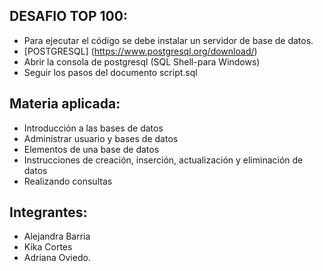 ## DESAFIO TOP 100:
- Para ejecutar el código se debe instalar un servidor de base de datos.
- [POSTGRESQL] (https://www.postgresql.org/download/)
- Abrir la consola de postgresql (SQL Shell-para Windows)
- Seguir los pasos del documento script.sql
## Materia aplicada:
- Introducción a las bases de datos
- Administrar usuario y bases de datos
- Elementos de una base de datos
- Instrucciones de creación, inserción, actualización y eliminación de datos
- Realizando consultas
## Integrantes:
- Alejandra Barria
- Kika Cortes
- Adriana Oviedo.
